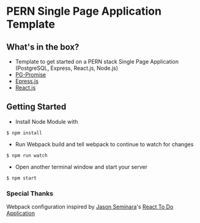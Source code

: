 # PERN Single Page Application Template

## What's in the box?
- Template to get started on a PERN stack Single Page Application (PostgreSQL, Express, React.js, Node.js)
- [PG-Promise](https://github.com/vitaly-t/pg-promise)
- [Epress.js](https://expressjs.com/)
- [React.js](https://facebook.github.io/react/)

## Getting Started
- Install Node Module with 
```
$ npm install
```
- Run Webpack build and tell webpack to continue to watch for changes
```
$ npm run watch
```
- Open another terminal window and start your server
```
$ npm start
```

### Special Thanks
Webpack configuration inspired by [Jason Seminara](@jasonseminara)'s [React To Do Application](https://github.com/jasonseminara/react_to-do)
